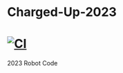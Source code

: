 # Charged-Up-2023
# [![CI](https://github.com/frc-emotion/Charged-Up-2023/actions/workflows/main.yml/badge.svg?branch=main)](https://github.com/frc-emotion/Charged-Up-2023/actions/workflows/main.yml)
2023 Robot Code 
